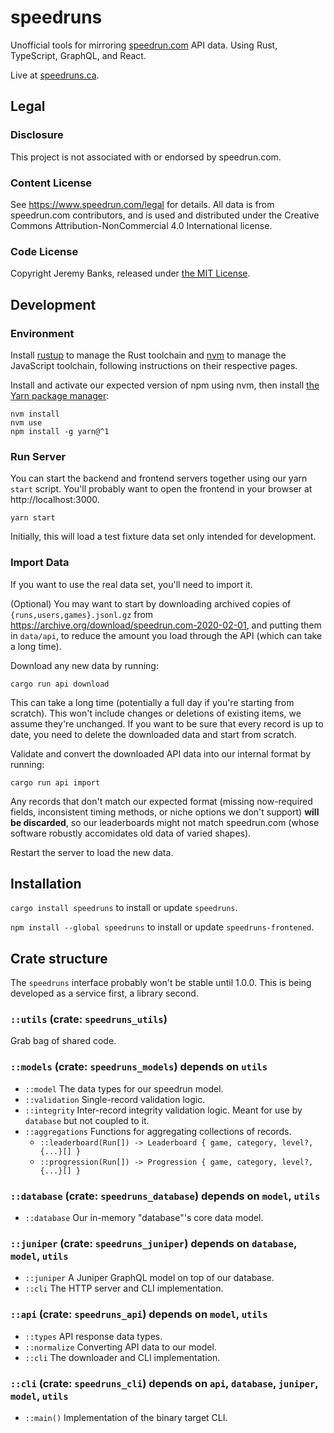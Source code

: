 # speedruns

Unofficial tools for mirroring [speedrun.com](https://www.speedrun.com/) API
data. Using Rust, TypeScript, GraphQL, and React.

Live at [speedruns.ca](https://speedruns.ca).

## Legal

### Disclosure

This project is not associated with or endorsed by speedrun.com.

### Content License

See <https://www.speedrun.com/legal> for details. All data is from speedrun.com
contributors, and is used and distributed under the Creative Commons
Attribution-NonCommercial 4.0 International license.

### Code License

Copyright Jeremy Banks, released under [the MIT License](LICENSE).

## Development

### Environment

Install [rustup](https://rustup.rs/) to manage the Rust toolchain and
[nvm](https://github.com/nvm-sh/nvm) to manage the JavaScript toolchain,
following instructions on their respective pages.

Install and activate our expected version of npm using nvm, then install
[the Yarn package manager](https://yarnpkg.com/):

```
nvm install
nvm use
npm install -g yarn@^1
```

### Run Server

You can start the backend and frontend servers together using our yarn `start`
script. You'll probably want to open the frontend in your browser at
http://localhost:3000.

```
yarn start
```

Initially, this will load a test fixture data set only intended for development.

### Import Data

If you want to use the real data set, you'll need to import it.

(Optional) You may want to start by downloading archived copies of
`{runs,users,games}.jsonl.gz` from
https://archive.org/download/speedrun.com-2020-02-01, and putting them in
`data/api`, to reduce the amount you load through the API (which can take a long
time).

Download any new data by running:

```
cargo run api download
```

This can take a long time (potentially a full day if you're starting from
scratch). This won't include changes or deletions of existing items, we assume
they're unchanged. If you want to be sure that every record is up to date, you
need to delete the downloaded data and start from scratch.

Validate and convert the downloaded API data into our internal format by
running:

```
cargo run api import
```

Any records that don't match our expected format (missing now-required fields,
inconsistent timing methods, or niche options we don't support) **will be
discarded**, so our leaderboards might not match speedrun.com (whose software
robustly accomidates old data of varied shapes).

Restart the server to load the new data.

## Installation

`cargo install speedruns` to install or update `speedruns`.

`npm install --global speedruns` to install or update `speedruns-frontened`.

## Crate structure

The `speedruns` interface probably won't be stable until 1.0.0. This is being
developed as a service first, a library second.

### `::utils` (crate: `speedruns_utils`)

Grab bag of shared code.

### `::models` (crate: `speedruns_models`) depends on `utils`

- `::model` The data types for our speedrun model.
- `::validation` Single-record validation logic.
- `::integrity` Inter-record integrity validation logic. Meant for use by `database` but not coupled to it.
- `::aggregations` Functions for aggregating collections of records.
  - `::leaderboard(Run[]) -> Leaderboard { game, category, level?, {...}[] }`
  - `::progression(Run[]) -> Progression { game, category, level?, {...}[] }`

### `::database` (crate: `speedruns_database`) depends on `model`, `utils`

- `::database` Our in-memory "database"'s core data model.

### `::juniper` (crate: `speedruns_juniper`) depends on `database`, `model`, `utils`

- `::juniper` A Juniper GraphQL model on top of our database.
- `::cli` The HTTP server and CLI implementation.

### `::api` (crate: `speedruns_api`) depends on `model`, `utils`

- `::types` API response data types.
- `::normalize` Converting API data to our model.
- `::cli` The downloader and CLI implementation.

### `::cli` (crate: `speedruns_cli`) depends on `api`, `database`, `juniper`, `model`, `utils`

- `::main()` Implementation of the binary target CLI.
